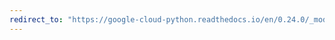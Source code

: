 ```yaml
---
redirect_to: "https://google-cloud-python.readthedocs.io/en/0.24.0/_modules/google/cloud/language/client.html"
---
```

